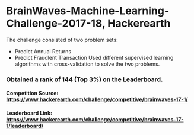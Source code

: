 # BrainWaves-Machine-Learning-Challenge-2017-18, Hackerearth
The challenge consisted of two problem sets:
- Predict Annual Returns
- Predict Fraudlent Transaction
Used different supervised learning algorithms with cross-validation to solve the two problems.
### Obtained a rank of 144 (Top 3%) on the Leaderboard. 

#### Competition Source: https://www.hackerearth.com/challenge/competitive/brainwaves-17-1/
#### Leaderboard Link: https://www.hackerearth.com/challenge/competitive/brainwaves-17-1/leaderboard/
